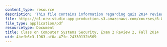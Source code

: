 ```yaml
---
content_type: resource
description: 'This file contains information regarding quiz 2014 review. '
file: https://ol-ocw-studio-app-production.s3.amazonaws.com/courses/6-858-computer-systems-security-fall-2014/4befb6c31963af0a47fe24339132b569_MIT6_858F14_q14_2_review2.pdf
file_type: application/pdf
resourcetype: Document
title: Class on Computer Systems Security, Exam 2 Review 2, Fall 2014
uid: 4befb6c3-1963-af0a-47fe-24339132b569
---
```

